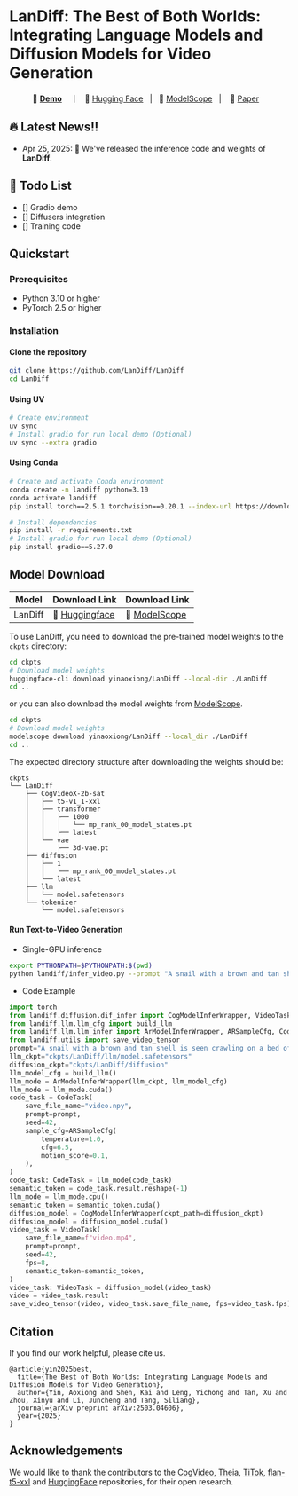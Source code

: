 # LanDiff: The Best of Both Worlds: Integrating Language Models and Diffusion Models for Video Generation

<p align="center">
    💜 <a href="https://landiff.github.io/"><b>Demo</b></a> &nbsp&nbsp ｜ &nbsp&nbsp🤗 <a href="https://huggingface.co/yinaoxiong/LanDiff">Hugging Face</a>&nbsp&nbsp | &nbsp&nbsp🤖 <a href="https://www.modelscope.cn/models/yinaoxiong/LanDiff">ModelScope</a>&nbsp&nbsp | &nbsp&nbsp 📑 <a href="https://arxiv.org/abs/2503.04606">Paper</a> &nbsp&nbsp 
<br>



<!-- ## Video Demos

<div align="center">
  <video src="https://github.com/user-attachments/assets/4aca6063-60bf-4953-bfb7-e265053f49ef" width="70%" poster=""> </video>
</div> -->

## 🔥 Latest News!!
* Apr 25, 2025: 👋 We've released the inference code and weights of **LanDiff**.

## 📑 Todo List
- [] Gradio demo
- [] Diffusers integration
- [] Training code

## Quickstart

### Prerequisites
- Python 3.10 or higher
- PyTorch 2.5 or higher

### Installation
#### Clone the repository
```bash
git clone https://github.com/LanDiff/LanDiff
cd LanDiff
```
#### Using UV
```bash
# Create environment
uv sync
# Install gradio for run local demo (Optional)
uv sync --extra gradio
```
#### Using Conda
```bash
# Create and activate Conda environment
conda create -n landiff python=3.10
conda activate landiff
pip install torch==2.5.1 torchvision==0.20.1 --index-url https://download.pytorch.org/whl/cu121

# Install dependencies
pip install -r requirements.txt
# Install gradio for run local demo (Optional)
pip install gradio==5.27.0
```

## Model Download

| Model       | Download Link                                                                                                                                       |           Download Link               |
|--------------|-----------------------------------------------------------------------------------------------------------------------------------------------------|-------------------------------|
| LanDiff      | 🤗 [Huggingface](https://huggingface.co/yinaoxiong/LanDiff)               | 🤖 [ModelScope](https://www.modelscope.cn/models/yinaoxiong/LanDiff)

To use LanDiff, you need to download the pre-trained model weights to the `ckpts` directory:

```bash
cd ckpts
# Download model weights
huggingface-cli download yinaoxiong/LanDiff --local-dir ./LanDiff
cd ..
```
or you can also download the model weights from [ModelScope](https://www.modelscope.cn/models/yinaoxiong/LanDiff).

```bash
cd ckpts
# Download model weights
modelscope download yinaoxiong/LanDiff --local_dir ./LanDiff
cd ..
```

The expected directory structure after downloading the weights should be:

```
ckpts
└── LanDiff
    ├── CogVideoX-2b-sat
    │   ├── t5-v1_1-xxl
    │   ├── transformer
    │   │   ├── 1000
    │   │   │   └── mp_rank_00_model_states.pt
    │   │   ├── latest
    │   └── vae
    │       ├── 3d-vae.pt
    ├── diffusion
    │   ├── 1
    │   │   └── mp_rank_00_model_states.pt
    │   └── latest
    ├── llm
    │   └── model.safetensors
    └── tokenizer
        └── model.safetensors
```

#### Run Text-to-Video Generation

- Single-GPU inference
```bash
export PYTHONPATH=$PYTHONPATH:$(pwd)
python landiff/infer_video.py --prompt "A snail with a brown and tan shell is seen crawling on a bed of green moss. The snail's body is grayish-brown, and it has two prominent tentacles extended forward. The environment suggests a natural, outdoor setting with a focus on the snail's movement across the mossy surface."
```

- Code Example
``` python
import torch
from landiff.diffusion.dif_infer import CogModelInferWrapper, VideoTask
from landiff.llm.llm_cfg import build_llm
from landiff.llm.llm_infer import ArModelInferWrapper, ARSampleCfg, CodeTask
from landiff.utils import save_video_tensor
prompt="A snail with a brown and tan shell is seen crawling on a bed of green moss. The snail's body is grayish-brown, and it has two prominent tentacles extended forward. The environment suggests a natural, outdoor setting with a focus on the snail's movement across the mossy surface."
llm_ckpt="ckpts/LanDiff/llm/model.safetensors"
diffusion_ckpt="ckpts/LanDiff/diffusion"
llm_model_cfg = build_llm()
llm_mode = ArModelInferWrapper(llm_ckpt, llm_model_cfg)
llm_mode = llm_mode.cuda()
code_task = CodeTask(
    save_file_name="video.npy",
    prompt=prompt,
    seed=42,
    sample_cfg=ARSampleCfg(
        temperature=1.0,
        cfg=6.5,
        motion_score=0.1,
    ),
)
code_task: CodeTask = llm_mode(code_task)
semantic_token = code_task.result.reshape(-1)
llm_mode = llm_mode.cpu()
semantic_token = semantic_token.cuda()
diffusion_model = CogModelInferWrapper(ckpt_path=diffusion_ckpt)
diffusion_model = diffusion_model.cuda()
video_task = VideoTask(
    save_file_name=f"video.mp4",
    prompt=prompt,
    seed=42,
    fps=8,
    semantic_token=semantic_token,
)
video_task: VideoTask = diffusion_model(video_task)
video = video_task.result
save_video_tensor(video, video_task.save_file_name, fps=video_task.fps)
```


## Citation
If you find our work helpful, please cite us.

```
@article{yin2025best,
  title={The Best of Both Worlds: Integrating Language Models and Diffusion Models for Video Generation},
  author={Yin, Aoxiong and Shen, Kai and Leng, Yichong and Tan, Xu and Zhou, Xinyu and Li, Juncheng and Tang, Siliang},
  journal={arXiv preprint arXiv:2503.04606},
  year={2025}
}
```

## Acknowledgements

We would like to thank the contributors to the [CogVideo](https://github.com/THUDM/CogVideo), [Theia](https://github.com/bdaiinstitute/theia), [TiTok](https://github.com/bytedance/1d-tokenizer), [flan-t5-xxl](https://huggingface.co/google/flan-t5-xxl) and [HuggingFace](https://huggingface.co) repositories, for their open research.